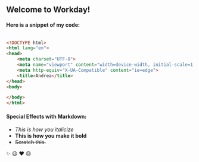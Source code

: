 ## **Welcome to Workday!**

#### Here is a snippet of my code:
```html

<!DOCTYPE html>
<html lang="en">
<head>
    <meta charset="UTF-8">
    <meta name="viewport" content="width=device-width, initial-scale=1.0">
    <meta http-equiv="X-UA-Compatible" content="ie=edge">
    <title>Andrea</title>
</head>
<body>

</body>
</html>
```
#### Special Effects with Markdown:
* *This is how you italicize*
* **This is how you make it bold**
* ~~Scratch this.~~

:sparkles:
:smiley:
:heart:
:cry:
